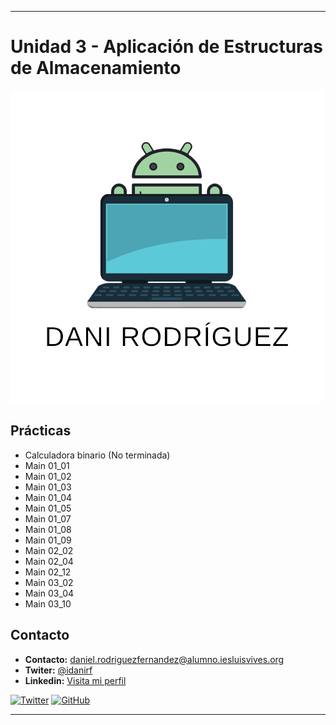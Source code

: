 
--- 
# Unidad 3 - Aplicación de Estructuras de Almacenamiento
<img src=daniimg.png>


## Prácticas
- Calculadora binario (No terminada)
- Main 01_01
- Main 01_02
- Main 01_03
- Main 01_04
- Main 01_05
- Main 01_07
- Main 01_08
- Main 01_09
- Main 02_02
- Main 02_04
- Main 02_12
- Main 03_02
- Main 03_04
- Main 03_10




## Contacto
* **Contacto:** daniel.rodriguezfernandez@alumno.iesluisvives.org
* **Twiter:** [@idanirf](https://twitter.com/idanirf)
* **Linkedin:** [Visita mi perfil](https://www.linkedin.com/in/danielrodriguezfernandez03002/)

[![Twitter](https://img.shields.io/twitter/follow/idanirf?style=social)](https://twitter.com/idanirf)
[![GitHub](https://img.shields.io/github/followers/idanirf?style=social)](https://github.com/idanirf)

---